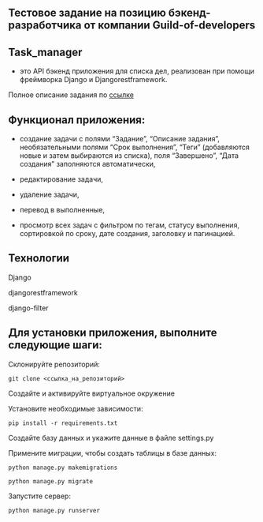 ## Тестовое задание на позицию бэкенд-разработчика от компании Guild-of-developers

## Task_manager 

- это API бэкенд приложения для списка дел, реализован при помощи фреймворка Django и Djangorestframework.

Полное описание задания по [ссылке](https://netology.ru/profile/program/keys-pd/lessons/451721/lesson_items/2440849)

## Функционал приложения:

* создание задачи с полями “Задание”, “Описание задания”, необязательными полями “Срок выполнения”, “Теги” (добавляются новые и затем выбираются из списка), поля “Завершено”, “Дата создания” заполняются автоматически,

* редактирование задачи,

* удаление задачи,

* перевод в выполненные,

* просмотр всех задач с фильтром по тегам, статусу выполнения, сортировкой по сроку, дате создания, заголовку и пагинацией.

## Технологии

Django

djangorestframework

django-filter

## Для установки приложения, выполните следующие шаги:

Склонируйте репозиторий:

`git clone <ссылка_на_репозиторий>`

Создайте и активируйте виртуальное окружение

Установите необходимые зависимости:

`pip install -r requirements.txt`

Создайте базу данных и укажите данные в файле settings.py

Примените миграции, чтобы создать таблицы в базе данных:

`python manage.py makemigrations`

`python manage.py migrate`

Запустите сервер:

`python manage.py runserver`
